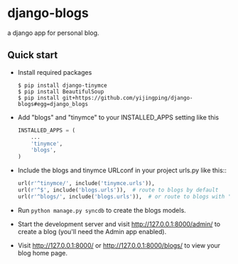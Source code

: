 django-blogs
===========

a django app for personal blog.

Quick start
-----------

* Install required packages

    ```shell
    $ pip install django-tinymce
    $ pip install BeautifulSoup
    $ pip install git+https://github.com/yijingping/django-blogs#egg=django_blogs
    ```

* Add "blogs" and "tinymce" to your INSTALLED_APPS setting like this

    ```python
    INSTALLED_APPS = (
        ...
        'tinymce',
        'blogs',
    )
    ```

* Include the blogs and tinymce URLconf in your project urls.py like this::

    ```python
    url(r'^tinymce/', include('tinymce.urls')),
    url(r'^$', include('blogs.urls')),  # route to blogs by default
    url(r'^blogs/', include('blogs.urls')),  # or route to blogs with 'blogs/' prefix 
    ```

* Run `python manage.py syncdb` to create the blogs models.

* Start the development server and visit http://127.0.0.1:8000/admin/
   to create a blog (you'll need the Admin app enabled).

* Visit http://127.0.0.1:8000/ or http://127.0.0.1:8000/blogs/ to view your blog home page.
